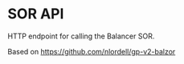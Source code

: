 # SOR API

HTTP endpoint for calling the Balancer SOR.

Based on https://github.com/nlordell/gp-v2-balzor
